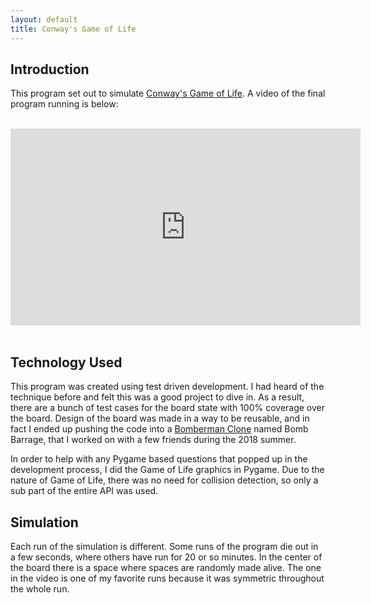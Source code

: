```yaml
---
layout: default
title: Conway's Game of Life
---
```


## Introduction

This program set out to simulate 
[Conway's Game of Life](https://en.wikipedia.org/wiki/Conway%27s_Game_of_Life). 
A video of the final program running is below:

<br>
<div class="text-center">
<iframe width="560" height="315" src="https://www.youtube.com/embed/47HRGkGEliU" frameborder="0" allow="autoplay; encrypted-media" allowfullscreen></iframe>
</div>
<br>

## Technology Used

This program was created using test driven development. I had heard of the
technique before and felt this was a good project to dive in. As a result,
there are a bunch of test cases for the board state with 100% coverage over
the board. Design of the board was made in a way to be reusable, and in fact I
ended up pushing the code into a 
[Bomberman Clone](https://github.com/brianschillaci/Bomb-Barrage) named
Bomb Barrage, that I worked on with a few friends during the 2018 summer.

In order to help with any Pygame based questions that popped up in the
development process, I did the Game of Life graphics in Pygame. Due to the
nature of Game of Life, there was no need for collision detection, so only a
sub part of the entire API was used.

## Simulation

Each run of the simulation is different. Some runs of the program die out in
a few seconds, where others have run for 20 or so minutes. In the center of the
board there is a space where spaces are randomly made alive. The one in the
video is one of my favorite runs because it was symmetric throughout the whole
run.